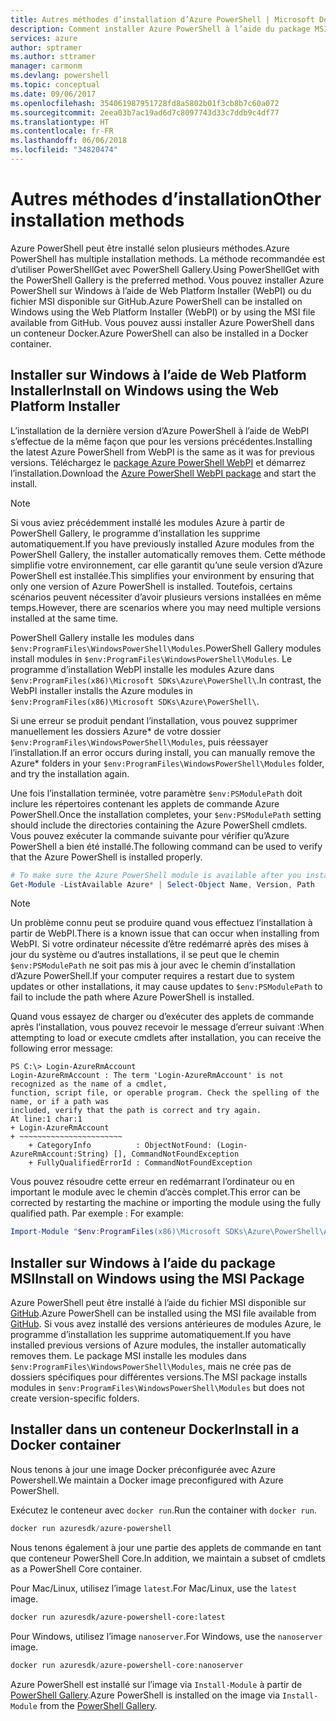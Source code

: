 ```yaml
---
title: Autres méthodes d’installation d’Azure PowerShell | Microsoft Docs
description: Comment installer Azure PowerShell à l’aide du package MSI ou de Web Platform Installer.
services: azure
author: sptramer
ms.author: sttramer
manager: carmonm
ms.devlang: powershell
ms.topic: conceptual
ms.date: 09/06/2017
ms.openlocfilehash: 354061987951728fd8a5802b01f3cb8b7c60a072
ms.sourcegitcommit: 2eea03b7ac19ad6d7c8097743d33c7ddb9c4df77
ms.translationtype: HT
ms.contentlocale: fr-FR
ms.lasthandoff: 06/06/2018
ms.locfileid: "34820474"
---
```

# <a name="other-installation-methods"></a><span data-ttu-id="0602e-103">Autres méthodes d’installation</span><span class="sxs-lookup"><span data-stu-id="0602e-103">Other installation methods</span></span>

<span data-ttu-id="0602e-104">Azure PowerShell peut être installé selon plusieurs méthodes.</span><span class="sxs-lookup"><span data-stu-id="0602e-104">Azure PowerShell has multiple installation methods.</span></span> <span data-ttu-id="0602e-105">La méthode recommandée est d’utiliser PowerShellGet avec PowerShell Gallery.</span><span class="sxs-lookup"><span data-stu-id="0602e-105">Using PowerShellGet with the PowerShell Gallery is the preferred method.</span></span> <span data-ttu-id="0602e-106">Vous pouvez installer Azure PowerShell sur Windows à l’aide de Web Platform Installer (WebPI) ou du fichier MSI disponible sur GitHub.</span><span class="sxs-lookup"><span data-stu-id="0602e-106">Azure PowerShell can be installed on Windows using the Web Platform Installer (WebPI) or by using the MSI file available from GitHub.</span></span> <span data-ttu-id="0602e-107">Vous pouvez aussi installer Azure PowerShell dans un conteneur Docker.</span><span class="sxs-lookup"><span data-stu-id="0602e-107">Azure PowerShell can also be installed in a Docker container.</span></span>

## <a name="install-on-windows-using-the-web-platform-installer"></a><span data-ttu-id="0602e-108">Installer sur Windows à l’aide de Web Platform Installer</span><span class="sxs-lookup"><span data-stu-id="0602e-108">Install on Windows using the Web Platform Installer</span></span>

<span data-ttu-id="0602e-109">L’installation de la dernière version d’Azure PowerShell à l’aide de WebPI s’effectue de la même façon que pour les versions précédentes.</span><span class="sxs-lookup"><span data-stu-id="0602e-109">Installing the latest Azure PowerShell from WebPI is the same as it was for previous versions.</span></span>
<span data-ttu-id="0602e-110">Téléchargez le [package Azure PowerShell WebPI](http://aka.ms/webpi-azps) et démarrez l’installation.</span><span class="sxs-lookup"><span data-stu-id="0602e-110">Download the [Azure PowerShell WebPI package](http://aka.ms/webpi-azps) and start the install.</span></span>

> [!NOTE]
> <span data-ttu-id="0602e-111">Si vous aviez précédemment installé les modules Azure à partir de PowerShell Gallery, le programme d’installation les supprime automatiquement.</span><span class="sxs-lookup"><span data-stu-id="0602e-111">If you have previously installed Azure modules from the PowerShell Gallery, the installer automatically removes them.</span></span> <span data-ttu-id="0602e-112">Cette méthode simplifie votre environnement, car elle garantit qu’une seule version d’Azure PowerShell est installée.</span><span class="sxs-lookup"><span data-stu-id="0602e-112">This simplifies your environment by ensuring that only one version of Azure PowerShell is installed.</span></span> <span data-ttu-id="0602e-113">Toutefois, certains scénarios peuvent nécessiter d’avoir plusieurs versions installées en même temps.</span><span class="sxs-lookup"><span data-stu-id="0602e-113">However, there are scenarios where you may need multiple versions installed at the same time.</span></span>
>
> <span data-ttu-id="0602e-114">PowerShell Gallery installe les modules dans `$env:ProgramFiles\WindowsPowerShell\Modules`.</span><span class="sxs-lookup"><span data-stu-id="0602e-114">PowerShell Gallery modules install modules in `$env:ProgramFiles\WindowsPowerShell\Modules`.</span></span> <span data-ttu-id="0602e-115">Le programme d’installation WebPI installe les modules Azure dans `$env:ProgramFiles(x86)\Microsoft SDKs\Azure\PowerShell\`.</span><span class="sxs-lookup"><span data-stu-id="0602e-115">In contrast, the WebPI installer installs the Azure modules in `$env:ProgramFiles(x86)\Microsoft SDKs\Azure\PowerShell\`.</span></span>
>
> <span data-ttu-id="0602e-116">Si une erreur se produit pendant l’installation, vous pouvez supprimer manuellement les dossiers Azure\* de votre dossier `$env:ProgramFiles\WindowsPowerShell\Modules`, puis réessayer l’installation.</span><span class="sxs-lookup"><span data-stu-id="0602e-116">If an error occurs during install, you can manually remove the Azure\* folders in your `$env:ProgramFiles\WindowsPowerShell\Modules` folder, and try the installation again.</span></span>

<span data-ttu-id="0602e-117">Une fois l’installation terminée, votre paramètre `$env:PSModulePath` doit inclure les répertoires contenant les applets de commande Azure PowerShell.</span><span class="sxs-lookup"><span data-stu-id="0602e-117">Once the installation completes, your `$env:PSModulePath` setting should include the directories containing the Azure PowerShell cmdlets.</span></span> <span data-ttu-id="0602e-118">Vous pouvez exécuter la commande suivante pour vérifier qu’Azure PowerShell a bien été installé.</span><span class="sxs-lookup"><span data-stu-id="0602e-118">The following command can be used to verify that the Azure PowerShell is installed properly.</span></span>

```powershell
# To make sure the Azure PowerShell module is available after you install
Get-Module -ListAvailable Azure* | Select-Object Name, Version, Path
```

> [!NOTE]
> <span data-ttu-id="0602e-119">Un problème connu peut se produire quand vous effectuez l’installation à partir de WebPI.</span><span class="sxs-lookup"><span data-stu-id="0602e-119">There is a known issue that can occur when installing from WebPI.</span></span> <span data-ttu-id="0602e-120">Si votre ordinateur nécessite d’être redémarré après des mises à jour du système ou d’autres installations, il se peut que le chemin `$env:PSModulePath` ne soit pas mis à jour avec le chemin d’installation d’Azure PowerShell.</span><span class="sxs-lookup"><span data-stu-id="0602e-120">If your computer requires a restart due to system updates or other installations, it may cause updates to `$env:PSModulePath` to fail to include the path where Azure PowerShell is installed.</span></span>

<span data-ttu-id="0602e-121">Quand vous essayez de charger ou d’exécuter des applets de commande après l’installation, vous pouvez recevoir le message d’erreur suivant :</span><span class="sxs-lookup"><span data-stu-id="0602e-121">When attempting to load or execute cmdlets after installation, you can receive the following error message:</span></span>

```
PS C:\> Login-AzureRmAccount
Login-AzureRmAccount : The term 'Login-AzureRmAccount' is not recognized as the name of a cmdlet,
function, script file, or operable program. Check the spelling of the name, or if a path was
included, verify that the path is correct and try again.
At line:1 char:1
+ Login-AzureRmAccount
+ ~~~~~~~~~~~~~~~~~~~~~~~
    + CategoryInfo          : ObjectNotFound: (Login-AzureRmAccount:String) [], CommandNotFoundException
    + FullyQualifiedErrorId : CommandNotFoundException
```

<span data-ttu-id="0602e-122">Vous pouvez résoudre cette erreur en redémarrant l’ordinateur ou en important le module avec le chemin d’accès complet.</span><span class="sxs-lookup"><span data-stu-id="0602e-122">This error can be corrected by restarting the machine or importing the module using the fully qualified path.</span></span> <span data-ttu-id="0602e-123">Par exemple : </span><span class="sxs-lookup"><span data-stu-id="0602e-123">For example:</span></span>

```powershell
Import-Module "$env:ProgramFiles(x86)\Microsoft SDKs\Azure\PowerShell\AzureRM.psd1"
```

## <a name="install-on-windows-using-the-msi-package"></a><span data-ttu-id="0602e-124">Installer sur Windows à l’aide du package MSI</span><span class="sxs-lookup"><span data-stu-id="0602e-124">Install on Windows using the MSI Package</span></span>

<span data-ttu-id="0602e-125">Azure PowerShell peut être installé à l’aide du fichier MSI disponible sur [GitHub](https://github.com/Azure/azure-powershell/releases/latest).</span><span class="sxs-lookup"><span data-stu-id="0602e-125">Azure PowerShell can be installed using the MSI file available from [GitHub](https://github.com/Azure/azure-powershell/releases/latest).</span></span> <span data-ttu-id="0602e-126">Si vous avez installé des versions antérieures de modules Azure, le programme d’installation les supprime automatiquement.</span><span class="sxs-lookup"><span data-stu-id="0602e-126">If you have installed previous versions of Azure modules, the installer automatically removes them.</span></span> <span data-ttu-id="0602e-127">Le package MSI installe les modules dans `$env:ProgramFiles\WindowsPowerShell\Modules`, mais ne crée pas de dossiers spécifiques pour différentes versions.</span><span class="sxs-lookup"><span data-stu-id="0602e-127">The MSI package installs modules in `$env:ProgramFiles\WindowsPowerShell\Modules` but does not create version-specific folders.</span></span>

## <a name="install-in-a-docker-container"></a><span data-ttu-id="0602e-128">Installer dans un conteneur Docker</span><span class="sxs-lookup"><span data-stu-id="0602e-128">Install in a Docker container</span></span>

<span data-ttu-id="0602e-129">Nous tenons à jour une image Docker préconfigurée avec Azure Powershell.</span><span class="sxs-lookup"><span data-stu-id="0602e-129">We maintain a Docker image preconfigured with Azure PowerShell.</span></span>

<span data-ttu-id="0602e-130">Exécutez le conteneur avec `docker run`.</span><span class="sxs-lookup"><span data-stu-id="0602e-130">Run the container with `docker run`.</span></span>

```powershell
docker run azuresdk/azure-powershell
```

<span data-ttu-id="0602e-131">Nous tenons également à jour une partie des applets de commande en tant que conteneur PowerShell Core.</span><span class="sxs-lookup"><span data-stu-id="0602e-131">In addition, we maintain a subset of cmdlets as a PowerShell Core container.</span></span>

<span data-ttu-id="0602e-132">Pour Mac/Linux, utilisez l’image `latest`.</span><span class="sxs-lookup"><span data-stu-id="0602e-132">For Mac/Linux, use the `latest` image.</span></span>

```bash
docker run azuresdk/azure-powershell-core:latest
```

<span data-ttu-id="0602e-133">Pour Windows, utilisez l’image `nanoserver`.</span><span class="sxs-lookup"><span data-stu-id="0602e-133">For Windows, use the `nanoserver` image.</span></span>

```powershell
docker run azuresdk/azure-powershell-core:nanoserver
```

<span data-ttu-id="0602e-134">Azure PowerShell est installé sur l’image via `Install-Module` à partir de [PowerShell Gallery](https://www.powershellgallery.com/).</span><span class="sxs-lookup"><span data-stu-id="0602e-134">Azure PowerShell is installed on the image via `Install-Module` from the [PowerShell Gallery](https://www.powershellgallery.com/).</span></span>